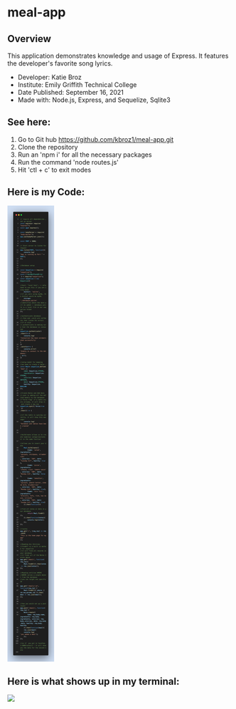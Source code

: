 # meal-app


## Overview
This application demonstrates knowledge and usage of Express. It features the developer's favorite song lyrics.

* Developer: Katie Broz
* Institute: Emily Griffith Technical College
* Date Published: September 16, 2021
* Made with: Node.js, Express, and Sequelize, Sqlite3

## See here:
1. Go to Git hub https://github.com/kbroz1/meal-app.git
2. Clone the repository
3. Run an 'npm i' for all the necessary packages
4. Run the command 'node routes.js'
5. Hit 'ctl + c' to exit modes

## Here is my Code:
![Here is my code](https://raw.githubusercontent.com/kbroz1/meal-app/main/meal-app-snapshot.png)


## Here is what shows up in my terminal:

![](ttps://raw.githubusercontent.com/kbroz1/meal-app/main/Screen%20Shot%202021-09-16%20at%205.51.21%20PM.png)

